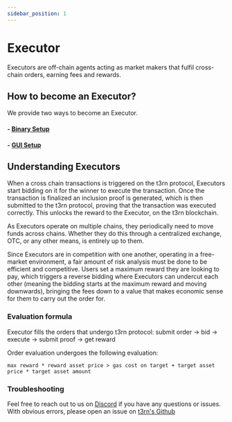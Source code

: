 ```yaml
---
sidebar_position: 1
---
```


# Executor

Executors are off-chain agents acting as market makers that fulfil cross-chain orders, earning fees and rewards.

## How to become an Executor?

We provide two ways to become an Executor.

#### - [Binary Setup](become-an-executor/binary-setup)

#### - [GUI Setup](become-an-executor/gui-setup)

## Understanding Executors

When a cross chain transactions is triggered on the t3rn protocol, Executors start bidding on it for the winner to execute the transaction. Once the transaction is finalized an inclusion proof is generated, which is then submitted to the t3rn protocol, proving that the transaction was executed correctly. This unlocks the reward to the Executor, on the t3rn blockchain.

As Executors operate on multiple chains, they periodically need to move funds across chains. Whether they do this through a centralized exchange, OTC, or any other means, is entirely up to them.

Since Executors are in competition with one another, operating in a free-market environment, a fair amount of risk analysis must be done to be efficient and competitive. Users set a maximum reward they are looking to pay, which triggers a reverse bidding where Executors can undercut each other (meaning the bidding starts at the maximum reward and moving downwards), bringing the fees down to a value that makes economic sense for them to carry out the order for.

### Evaluation formula

Executor fills the orders that undergo t3rn protocol:
submit order -> bid -> execute -> submit proof -> get reward

Order evaluation undergoes the following evaluation:

`max reward * reward asset price > gas cost on target + target asset price * target asset amount`

### Troubleshooting

Feel free to reach out to us on [Discord](https://discord.com/invite/S5kHFQTtp6) if you have any questions or issues.
With obvious errors, please open an issue on [t3rn's Github](https://github.com/t3rn/t3rn/issues/new/choose)
